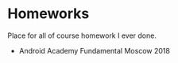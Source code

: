 # Homeworks
Place for all of course homework I ever done.
- Android Academy Fundamental Moscow 2018
